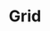 ---
title: Grid
tags:
icon: grid
svg: '<svg xmlns="http://www.w3.org/2000/svg" width="24" height="24" fill="none" viewBox="0 0 24 24" stroke-width="1.5" stroke-linecap="round" stroke-linejoin="round" stroke="currentColor"><path d="M3 7.25c0-1.768 0-2.652.55-3.2.548-.55 1.432-.55 3.2-.55 1.768 0 2.652 0 3.2.55.55.548.55 1.432.55 3.2 0 1.768 0 2.652-.55 3.2-.548.55-1.432.55-3.2.55-1.768 0-2.652 0-3.2-.55C3 9.903 3 9.019 3 7.25Zm0 10.507c0-1.768 0-2.652.55-3.2.548-.55 1.432-.55 3.2-.55 1.768 0 2.652 0 3.2.55.55.548.55 1.432.55 3.2 0 1.768 0 2.652-.55 3.2-.548.55-1.432.55-3.2.55-1.768 0-2.652 0-3.2-.55C3 20.41 3 19.526 3 17.758ZM13.5 7.25c0-1.768 0-2.652.55-3.2.548-.55 1.432-.55 3.2-.55 1.768 0 2.652 0 3.2.55.55.548.55 1.432.55 3.2 0 1.768 0 2.652-.55 3.2-.548.55-1.432.55-3.2.55-1.768 0-2.652 0-3.2-.55-.55-.548-.55-1.432-.55-3.2Zm0 10.507c0-1.768 0-2.652.55-3.2.548-.55 1.432-.55 3.2-.55 1.768 0 2.652 0 3.2.55.55.548.55 1.432.55 3.2 0 1.768 0 2.652-.55 3.2-.548.55-1.432.55-3.2.55-1.768 0-2.652 0-3.2-.55-.55-.548-.55-1.432-.55-3.2Z"/></svg>'
---